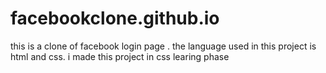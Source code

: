 # facebookclone.github.io
this is a clone of facebook login page .
the language used in this project is html and css.
i made this project in css learing phase
